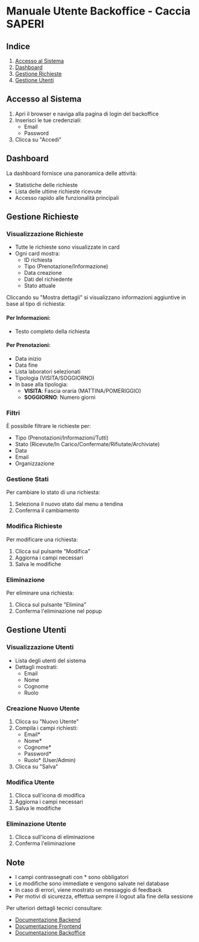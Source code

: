 # Manuale Utente Backoffice - Caccia SAPERI 

## Indice
1. [Accesso al Sistema](#accesso-al-sistema)
2. [Dashboard](#dashboard)
3. [Gestione Richieste](#gestione-richieste)
4. [Gestione Utenti](#gestione-utenti)

## Accesso al Sistema

1. Apri il browser e naviga alla pagina di login del backoffice
2. Inserisci le tue credenziali:
   - Email
   - Password
3. Clicca su "Accedi"

## Dashboard

La dashboard fornisce una panoramica delle attività:
- Statistiche delle richieste 
- Lista delle ultime richieste ricevute
- Accesso rapido alle funzionalità principali

## Gestione Richieste

### Visualizzazione Richieste
- Tutte le richieste sono visualizzate in card 
- Ogni card mostra:
  - ID richiesta
  - Tipo (Prenotazione/Informazione)
  - Data creazione
  - Dati del richiedente
  - Stato attuale

Cliccando su "Mostra dettagli" si visualizzano informazioni aggiuntive in base al tipo di richiesta:

#### Per Informazioni:
- Testo completo della richiesta

#### Per Prenotazioni:
- Data inizio
- Data fine 
- Lista laboratori selezionati
- Tipologia (VISITA/SOGGIORNO)
- In base alla tipologia:
  - **VISITA**: Fascia oraria (MATTINA/POMERIGGIO)
  - **SOGGIORNO**: Numero giorni

### Filtri
È possibile filtrare le richieste per:
- Tipo (Prenotazioni/Informazioni/Tutti)
- Stato (Ricevute/In Carico/Confermate/Rifiutate/Archiviate)
- Data
- Email
- Organizzazione

### Gestione Stati
Per cambiare lo stato di una richiesta:
1. Seleziona il nuovo stato dal menu a tendina
2. Conferma il cambiamento

### Modifica Richieste
Per modificare una richiesta:
1. Clicca sul pulsante "Modifica"
2. Aggiorna i campi necessari
3. Salva le modifiche

### Eliminazione
Per eliminare una richiesta:
1. Clicca sul pulsante "Elimina"
2. Conferma l'eliminazione nel popup

## Gestione Utenti

### Visualizzazione Utenti
- Lista degli utenti del sistema
- Dettagli mostrati:
  - Email
  - Nome
  - Cognome
  - Ruolo

### Creazione Nuovo Utente
1. Clicca su "Nuovo Utente"
2. Compila i campi richiesti:
   - Email*
   - Nome*
   - Cognome*
   - Password*
   - Ruolo* (User/Admin)
3. Clicca su "Salva"

### Modifica Utente
1. Clicca sull'icona di modifica
2. Aggiorna i campi necessari
3. Salva le modifiche

### Eliminazione Utente
1. Clicca sull'icona di eliminazione
2. Conferma l'eliminazione

## Note
- I campi contrassegnati con * sono obbligatori
- Le modifiche sono immediate e vengono salvate nel database
- In caso di errori, viene mostrato un messaggio di feedback
- Per motivi di sicurezza, effettua sempre il logout alla fine della sessione

Per ulteriori dettagli tecnici consultare:
- [Documentazione Backend](../Progetto_backend/README.md)
- [Documentazione Frontend](../Progetto_frontend/README_FRONTEND.md)
- [Documentazione Backoffice](README.md)